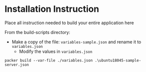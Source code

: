# Installation Instruction

Place all instruction needed to build your entire application here

From the build-scripts directory:

* Make a copy of the file: `variables-sample.json` and rename it to `variables.json`
  * Modify the values in `variables.json`

`packer build --var-file ./variables.json .\ubuntu18045-sample-server.json`